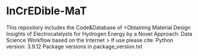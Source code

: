 # InCrEDible-MaT
This repository includes the Code&Database of &lt;Obtaining Material Design Insights of Electrocatalysts for Hydrogen Energy by a Novel Approach: Data Science Workflow based on the Internet > 
If use please cite.
Python version: 3.9.12
Package versions in package_version.txt

